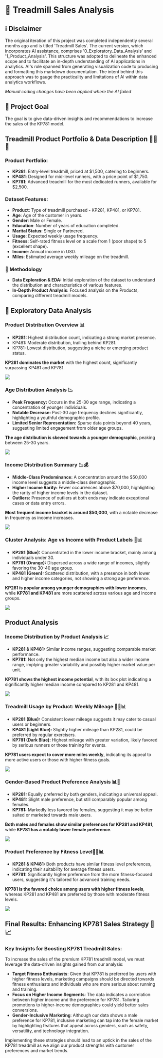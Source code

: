 # 🏃 Treadmill Sales Analysis

## ℹ️ Disclaimer

The original iteration of this project was completed independently several months ago and is titled 'Treadmill Sales'. The current version, which incorporates AI assistance, comprises '0_Exploratory_Data_Analysis' and '1_Product_Analysis'. This structure was adopted to delineate the enhanced scope and to facilitate an in-depth understanding of AI applications in analytics. AI's role spanned from generating visualization code to producing and formatting this markdown documentation. The intent behind this approach was to gauge the practicality and limitations of AI within data analytics workflows.

*Manual coding changes have been applied where the AI failed*

## 🔎 Project Goal

The goal is to give data-driven insights and recommendations to increase the sales of the KP781 model.

## Treadmill Product Portfolio & Data Description 🏃‍♂️💼

### Product Portfolio:
- **KP281**: Entry-level treadmill, priced at $1,500, catering to beginners.
- **KP481**: Designed for mid-level runners, with a price point of $1,750.
- **KP781**: Advanced treadmill for the most dedicated runners, available for $2,500.

### Dataset Features:
- **Product**: Type of treadmill purchased - KP281, KP481, or KP781.
- **Age**: Age of the customer in years.
- **Gender**: Male or Female.
- **Education**: Number of years of education completed.
- **Marital Status**: Single or Partnered.
- **Usage**: Expected weekly usage frequency.
- **Fitness**: Self-rated fitness level on a scale from 1 (poor shape) to 5 (excellent shape).
- **Income**: Annual income in USD.
- **Miles**: Estimated average weekly mileage on the treadmill.

### 📝 Methodology
- **Data Exploration & EDA:** Initial exploration of the dataset to understand the distribution and characteristics of various features.
- **In-Depth Product Analysis:** Focused analysis on the Products, comparing different treadmill models.

## 👀 Exploratory Data Analysis

### Product Distribution Overview 📊

- **KP281:** Highest distribution count, indicating a strong market presence.
- KP481: Moderate distribution, trailing behind KP281.
- KP781: Lowest distribution, suggesting a niche or emerging product status.

**KP281 dominates the market** with the highest count, significantly surpassing KP481 and KP781.

![](images/product_popularity.png)

### Age Distribution Analysis 📉

- **Peak Frequency:** Occurs in the 25-30 age range, indicating a concentration of younger individuals.
- **Notable Decrease:** Post-30 age frequency declines significantly, highlighting a youthful demographic profile.
- **Limited Senior Representation:** Sparse data points beyond 40 years, suggesting limited engagement from older age groups.

**The age distribution is skewed towards a younger demographic**, peaking between 25-30 years.

![](images/age_dist.png)

### Income Distribution Summary 📉💰

- **Middle-Class Predominance:** A concentration around the $50,000 income level suggests a middle-class demographic.
- **Higher Income Rarity:** Fewer occurrences above $70,000, highlighting the rarity of higher income levels in the dataset.
- **Outliers:** Presence of outliers at both ends may indicate exceptional cases or data entry errors.

**Most frequent income bracket is around $50,000**, with a notable decrease in frequency as income increases.

![](images/income_dist.png)

### Cluster Analysis: Age vs Income with Product Labels 🎯📊

- **KP281 (Blue):** Concentrated in the lower income bracket, mainly among individuals under 30.
- **KP781 (Orange):** Dispersed across a wide range of incomes, slightly favoring the 30-40 age group.
- **KP481 (Green):** Scattered distribution, with a presence in both lower and higher income categories, not showing a strong age preference.

**KP281 is popular among younger demographics with lower incomes**, while **KP781 and KP481** are more scattered across various age and income groups.

![](images/cluster_analysis_age_income_corrected.png)

## Product Analysis

### Income Distribution by Product Analysis 📈

- **KP281 & KP481:** Similar income ranges, suggesting comparable market performance.
- **KP781:** Not only the highest median income but also a wider income range, implying greater variability and possibly higher market value per unit.

**KP781 shows the highest income potential**, with its box plot indicating a significantly higher median income compared to KP281 and KP481.

![](images/income_dist_by_product.png)

### Treadmill Usage by Product: Weekly Mileage 🏃‍♂️📊

- **KP281 (Blue):** Consistent lower mileage suggests it may cater to casual users or beginners.
- **KP481 (Light Blue):** Slightly higher mileage than KP281, could be preferred by regular exercisers.
- **KP781 (Dark Blue):** Highest mileage with greater variation, likely favored by serious runners or those training for events.

**KP781 users expect to cover more miles weekly**, indicating its appeal to more active users or those with higher fitness goals.

![](images/product_by_miles.png)

### Gender-Based Product Preference Analysis 📊👫

- **KP281:** Equally preferred by both genders, indicating a universal appeal.
- **KP481:** Slight male preference, but still comparably popular among females.
- **KP781:** Markedly less favored by females, suggesting it may be better suited or marketed towards male users.

**Both males and females show similar preferences for KP281 and KP481**, while **KP781 has a notably lower female preference**.

![](images/product_pref_by_gender.png)

### Product Preference by Fitness Level🏋️‍♂️📊

- **KP281 & KP481:** Both products have similar fitness level preferences, indicating their suitability for average fitness users.
- **KP781:** Significantly higher preference from the more fitness-focused users, suggesting it's tailored for advanced training needs.

**KP781 is the favored choice among users with higher fitness levels**, whereas KP281 and KP481 are preferred by those with moderate fitness levels.

![](images/prod_pref_by_fitness.png)

## Final Results: Enhancing KP781 Sales Strategy 🚀📈

### Key Insights for Boosting KP781 Treadmill Sales:

To increase the sales of the premium KP781 treadmill model, we must leverage the data-driven insights gained from our analysis:

- **Target Fitness Enthusiasts**: Given that KP781 is preferred by users with higher fitness levels, marketing campaigns should be directed towards fitness enthusiasts and individuals who are more serious about running and training.
- **Focus on Higher Income Segments**: The data indicates a correlation between higher income and the preference for KP781. Tailoring promotions to higher-income demographics could yield better sales conversions.
- **Gender-Inclusive Marketing**: Although our data shows a male preference for KP781, inclusive marketing can tap into the female market by highlighting features that appeal across genders, such as safety, versatility, and technology integration.

Implementing these strategies should lead to an uptick in the sales of the KP781 treadmill as we align our product strengths with customer preferences and market trends.
